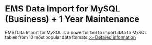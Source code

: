 # EMS Data Import for MySQL (Business) + 1 Year Maintenance
EMS Data Import for MySQL is a powerful tool to import data to MySQL tables from 10 most popular data formats
[>> Detailed information](https://secure.shareit.com/shareit/product.html?productid=300067866&affiliateid=200057808)